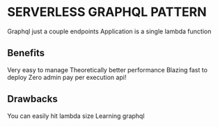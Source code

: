 # SERVERLESS GRAPHQL PATTERN
Graphql just a couple endpoints
Application is a single lambda function

## Benefits
Very easy to manage
Theoretically better performance
Blazing fast to deploy
Zero admin pay per execution api!

## Drawbacks
You can easily hit lambda size
Learning graphql

